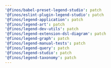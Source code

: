 ```yaml
---
'@finos/babel-preset-legend-studio': patch
'@finos/eslint-plugin-legend-studio': patch
'@finos/legend-application': patch
'@finos/legend-art': patch
'@finos/legend-dev-utils': patch
'@finos/legend-extension-dsl-diagram': patch
'@finos/legend-graph': patch
'@finos/legend-manual-tests': patch
'@finos/legend-query': patch
'@finos/legend-studio': patch
'@finos/legend-taxonomy': patch
---
```

